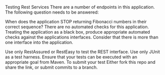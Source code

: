 Testing Rest Services
There are a number of endpoints in this application. The following question needs to be answered:

When does the application STOP returning Fibonacci numbers in their correct sequence?
There are no automated checks for this application. Treating the application as a black box, produce appropriate automated checks against the applications interfaces. Consider that there is more than one interface into the application.

Use only RestAssured or RestEasy to test the REST interface.
Use only JUnit as a test harness.
Ensure that your tests can be executed with an appropriate goal from Maven.
To submit your test
Either fork this repo and share the link, or submit commits to a branch.
